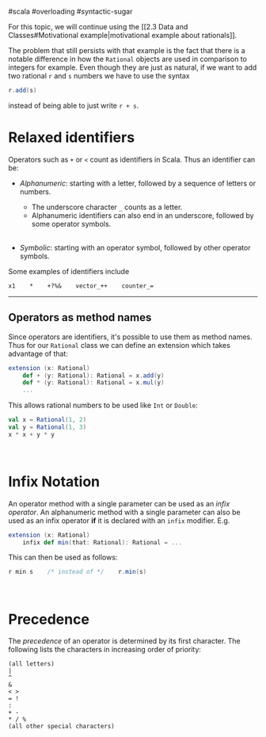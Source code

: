 #scala #overloading #syntactic-sugar 

For this topic, we will continue using the [[2.3 Data and Classes#Motivational example|motivational example about rationals]].  

The problem that still persists with that example is the fact that there is a notable difference in how the `Rational` objects are used in comparison to integers for example. 
Even though they are just as natural, if we want to add two rational `r` and `s` numbers we have to use the syntax
```Scala
r.add(s)
```
instead of being able to just write `r + s`.

# Relaxed identifiers
Operators such as `+` or `<` count as identifiers in Scala.
Thus an identifier can be:
- *Alphanumeric*: starting with a letter, followed by a sequence of letters or numbers.
	- The underscore character `_` counts as a letter.
	- Alphanumeric identifiers can also end in an underscore, followed by some operator symbols.
	<br>
	
- *Symbolic*: starting with an operator symbol, followed by other operator symbols.

Some examples of identifiers include
```
x1    *    +?%&    vector_++    counter_=
```
<hr>

## Operators as method names
Since operators are identifiers, it's possible to use them as method names. Thus for our `Rational` class we can define an extension which takes advantage of that:

```Scala
extension (x: Rational)
	def + (y: Rational): Rational = x.add(y)
	def * (y: Rational): Rational = x.mul(y)
	...
```

This allows rational numbers to be used like `Int` or `Double`:
```Scala
val x = Rational(1, 2)
val y = Rational(1, 3)
x * x + y * y
```
<br>

# Infix Notation
An operator method with a single parameter can be used as an *infix operator*.
An alphanumeric method with a single parameter can also be used as an infix operator **if** it is declared with an `infix` modifier. E.g.
```Scala
extension (x: Rational)
	infix def min(that: Rational): Rational = ...
```
This can then be used as follows:
```Scala
r min s    /* instead of */    r.min(s)
```
<br>

# Precedence
The *precedence* of an operator is determined by its first character. The following lists the characters in increasing order of priority:
```
(all letters)
|
^
&
< >
= !
:
+ -
* / %
(all other special characters)
```

